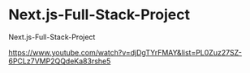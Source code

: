# Next.js-Full-Stack-Project
Next.js-Full-Stack-Project

https://www.youtube.com/watch?v=djDgTYrFMAY&list=PL0Zuz27SZ-6PCLz7VMP2QQdeKa83rshe5
